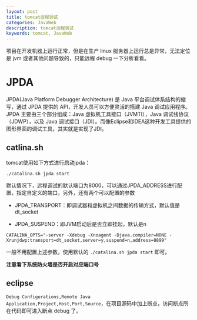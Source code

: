 ```yaml
---
layout: post
title: tomcat远程调试
categories: JavaWeb
description: tomcat远程调试
keywords: tomcat, JavaWeb
---
```


项目在开发机器上运行正常，但是在生产 linux 服务器上运行总是异常，无法定位是 jvm 或者其他问题导致的，只能远程 debug 一下分析看看。

# JPDA

JPDA(Java Platform Debugger Architecture) 是 Java 平台调试体系结构的缩写，通过 JPDA 提供的 API，开发人员可以方便灵活的搭建 Java 调试应用程序。JPDA 主要由三个部分组成：Java 虚拟机工具接口（JVMTI），Java 调试线协议（JDWP），以及 Java 调试接口（JDI）。而像Eclipse和IDEA这种开发工具提供的图形界面的调试工具，其实就是实现了JDI。

## catlina.sh

tomcat使用如下方式进行启动jpda：

`./catalina.sh jpda start`

默认情况下，远程调试的默认端口为8000，可以通过JPDA_ADDRESS进行配置，指定自定义的端口，另外，还有两个可以配置的参数

- JPDA_TRANSPORT：即调试器和虚拟机之间数据的传输方式，默认值是dt_socket

- JPDA_SUSPEND：即JVM启动后是否立即挂起，默认是n


`CATALINA_OPTS="-server -Xdebug -Xnoagent -Djava.compiler=NONE -Xrunjdwp:transport=dt_socket,server=y,suspend=n,address=8899" 
`

一般不用配置上述参数，使用默认的 `./catalina.sh jpda start` 即可。

**注意看下系统防火墙是否开启对应端口号**

## eclipse

`Debug Configurations,Remote Java Application,Project,Host,Port,Source`，在项目源码中加上断点，访问断点所在代码即可进入断点 debug 了。